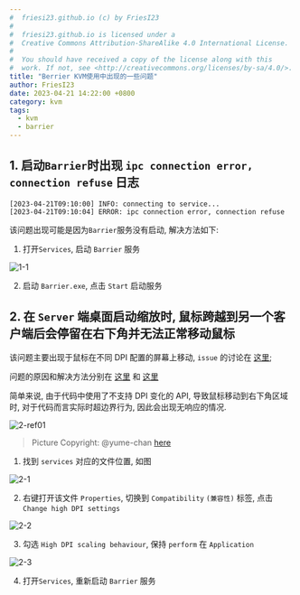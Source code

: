 ```yaml
---
#  friesi23.github.io (c) by FriesI23
#
#  friesi23.github.io is licensed under a
#  Creative Commons Attribution-ShareAlike 4.0 International License.
#
#  You should have received a copy of the license along with this
#  work. If not, see <http://creativecommons.org/licenses/by-sa/4.0/>.
title: "Berrier KVM使用中出现的一些问题"
author: FriesI23
date: 2023-04-21 14:22:00 +0800
category: kvm
tags:
  - kvm
  - barrier
---
```


## 1. 启动`Barrier`时出现 `ipc connection error, connection refuse` 日志

```log
[2023-04-21T09:10:00] INFO: connecting to service...
[2023-04-21T09:10:04] ERROR: ipc connection error, connection refuse
```

该问题出现可能是因为`Barrier`服务没有启动, 解决方法如下:

1. 打开`Services`, 启动 `Barrier` 服务

![1-1](https://user-images.githubusercontent.com/20661034/233557727-b3b37fb4-fdb2-4d81-8cd6-8cc227f48afd.jpg)

2. 启动 `Barrier.exe`, 点击 `Start` 启动服务

## 2. 在 `Server` 端桌面启动缩放时, 鼠标跨越到另一个客户端后会停留在右下角并无法正常移动鼠标

该问题主要出现于鼠标在不同 DPI 配置的屏幕上移动, `issue` 的讨论在 [这里](https://github.com/debauchee/barrier/issues/94);

问题的原因和解决方法分别在 [这里](https://github.com/debauchee/barrier/issues/94#issuecomment-979628855) 和 [这里](https://github.com/debauchee/barrier/issues/94#issuecomment-934400562)

简单来说, 由于代码中使用了不支持 DPI 变化的 API, 导致鼠标移动到右下角区域时, 对于代码而言实际时超边界行为, 因此会出现无响应的情况.

![2-ref01](https://user-images.githubusercontent.com/1330321/143516839-1593e947-46ad-42de-9164-576fe8635a8c.png)

> Picture Copyright: @yume-chan [here](https://github.com/debauchee/barrier/issues/94#issuecomment-979628855)

1. 找到 `services` 对应的文件位置, 如图

![2-1](https://user-images.githubusercontent.com/20661034/233560061-84b3cd5e-0c38-4c04-9c6d-4daa85b33509.jpg)

2. 右键打开该文件 `Properties`, 切换到 `Compatibility` `(兼容性)` 标签, 点击 `Change high DPI settings`

![2-2](https://user-images.githubusercontent.com/20661034/233561010-8043de68-4b3f-4453-bfc9-d705180d6fd3.jpg)

3. 勾选 `High DPI scaling behaviour`, 保持 `perform` 在 `Application`

![2-3](https://user-images.githubusercontent.com/20661034/233561601-25e0a641-bc28-421a-b854-610757d96dd7.jpg)

4. 打开`Services`, 重新启动 `Barrier` 服务

